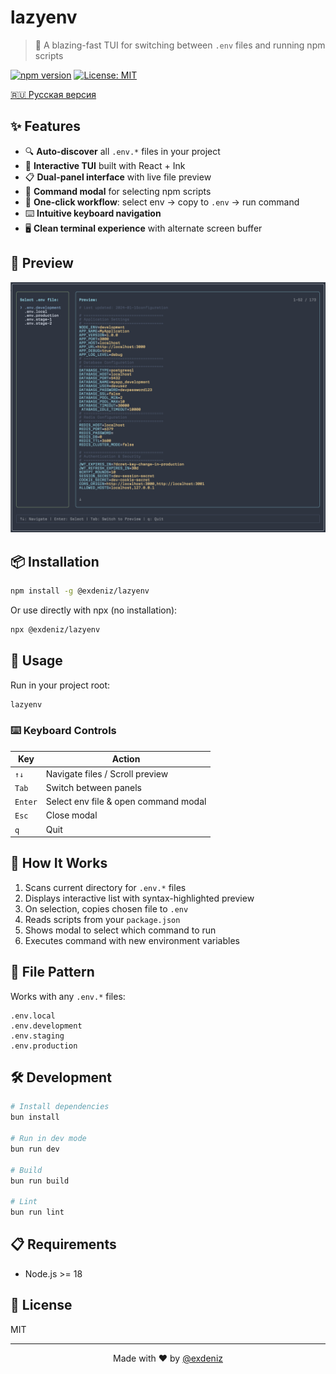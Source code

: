 # lazyenv

> 🚀 A blazing-fast TUI for switching between `.env` files and running npm scripts

[![npm version](https://img.shields.io/npm/v/@exdeniz/lazyenv.svg)](https://www.npmjs.com/package/@exdeniz/lazyenv)
[![License: MIT](https://img.shields.io/badge/License-MIT-yellow.svg)](https://opensource.org/licenses/MIT)

[🇷🇺 Русская версия](./README_RU.md)

## ✨ Features

- 🔍 **Auto-discover** all `.env.*` files in your project
- 🎨 **Interactive TUI** built with React + Ink
- 📋 **Dual-panel interface** with live file preview
- 🎯 **Command modal** for selecting npm scripts
- 🚀 **One-click workflow**: select env → copy to `.env` → run command
- ⌨️ **Intuitive keyboard navigation**
- 🖥️ **Clean terminal experience** with alternate screen buffer

## 📸 Preview

![lazyenv preview](screenshot.png)

## 📦 Installation

```bash
npm install -g @exdeniz/lazyenv
```

Or use directly with npx (no installation):

```bash
npx @exdeniz/lazyenv
```

## 🚀 Usage

Run in your project root:

```bash
lazyenv
```

### ⌨️ Keyboard Controls

| Key     | Action                               |
| ------- | ------------------------------------ |
| `↑↓`    | Navigate files / Scroll preview      |
| `Tab`   | Switch between panels                |
| `Enter` | Select env file & open command modal |
| `Esc`   | Close modal                          |
| `q`     | Quit                                 |

## 🔄 How It Works

1. Scans current directory for `.env.*` files
2. Displays interactive list with syntax-highlighted preview
3. On selection, copies chosen file to `.env`
4. Reads scripts from your `package.json`
5. Shows modal to select which command to run
6. Executes command with new environment variables

## 📁 File Pattern

Works with any `.env.*` files:

```
.env.local
.env.development
.env.staging
.env.production
```

## 🛠️ Development

```bash
# Install dependencies
bun install

# Run in dev mode
bun run dev

# Build
bun run build

# Lint
bun run lint
```

## 📋 Requirements

- Node.js >= 18

## 📄 License

MIT

---

<p align="center">Made with ❤️ by <a href="https://github.com/exdeniz">@exdeniz</a></p>
